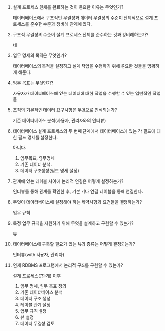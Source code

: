 1. 설계 프로세스 전체를 완료하는 것이 중요한 이유는 무엇인가?
    
    데이터베이스에서 구조적인 무결성과 데이터 무결성의 수준이 전체적으로 설계 프로세스를 준수한 수준과 정비례 관계에 있다.
    
2. 구조적 무결성의 수준이 설계 프로세스 전체를 준수하는 것과 정비례하는가?
    
    네
    
3. 업무 명세의 목적은 무엇인가?
    
    데이터베이스의 목적을 설정하고 설계 작업을 수행하기 위해 중요한 것들을 명확하게 해준다.
    
4. 임무 목표는 무엇인가?
    
    사용자가 데이터베이스에 있는 데이터에 대한 작업을 수행할 수 있는 일반적인 작업들
    
5. 조직의 기본적인 데이터 요구사항은 무엇으로 인식되는가?
    
    기존 데이터베이스 분석(사용자, 관리자와의 인터뷰)
    
6. 데이터베이스 설계 프로세스의 두 번째 단계에서 데이터베이스에 있는 각 필드에 대한 필드 명세를 설정한다.
    
    아니다. 
    
    1. 임무목표, 임무명세
    2. 기존 데이터 분석.
    3. 데이터 구조생성(필드 명세 설정)

7. 관계에 있는 테이블 사이에 논리적 연결은 어떻게 설정하는가?
    
    인터뷰를 통해 관계를 확인한 후, 기본 키나 연결 테이블을 통해 연결한다.
    
8. 무엇이 데이터베이스에 설정해야 하는 제약사항과 요건들을 결정하는가?
    
    업무 규칙
    
9. 특정 업무 규칙을 지원하기 위해 무엇을 설계하고 구현할 수 있는가?
    
    뷰
    
10. 데이터베이스에 구축할 필요가 있는 뷰의 종류는 어떻게 결정되는가?
    
    인터뷰(with 사용자, 관리자)
    
11. 언제 RDBMS 프로그램에서 논리적 구조를 구현할 수 있는가?
    
    설계 프로세스(7단계) 이후
    
    1. 임무 명세, 임무 목표 정의
    2. 기존 데이터베이스 분석
    3. 데이터 구조 생성
    4. 테이블 관계 설정
    5. 업무 규칙 설정
    6. 뷰 설정
    7. 데이터 무결성 검토
